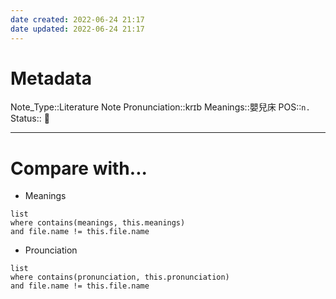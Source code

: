 ```yaml
---
date created: 2022-06-24 21:17
date updated: 2022-06-24 21:17
---
```


# Metadata

Note_Type::Literature Note
Pronunciation::krɪb
Meanings::嬰兒床
POS::`n.`
Status:: 👶

---

# Compare with...

- Meanings

```dataview
list
where contains(meanings, this.meanings)
and file.name != this.file.name
```

- Prounciation

```dataview
list
where contains(pronunciation, this.pronunciation)
and file.name != this.file.name
```
